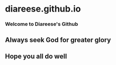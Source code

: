 # diareese.github.io
### Welcome to Diareese's Github
## Always seek God for greater glory
## Hope you all do well
